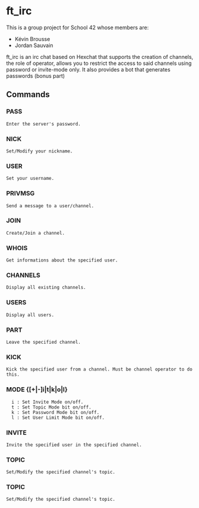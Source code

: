 # ft_irc

This is a group project for School 42 whose members are:
- Kévin Brousse
- Jordan Sauvain

ft_irc is an irc chat based on Hexchat that supports the creation of channels, the role of operator, allows you to restrict the access to said channels using password or invite-mode only. It also provides a bot that generates passwords (bonus part)

## Commands

### PASS
```
Enter the server's password.
```
### NICK
```
Set/Modify your nickname.
```
### USER
```
Set your username.
```
### PRIVMSG
```
Send a message to a user/channel.
```
### JOIN
```
Create/Join a channel.
```
### WHOIS
```
Get informations about the specified user.
```
### CHANNELS
```
Display all existing channels.
```
### USERS
```
Display all users.
```
### PART
```
Leave the specified channel.
```
### KICK
```
Kick the specified user from a channel. Must be channel operator to do this.
```
### MODE {[+|-]i|t|k|o|l}
```
  i : Set Invite Mode on/off.
  t : Set Topic Mode bit on/off.
  k : Set Password Mode bit on/off.
  l : Set User Limit Mode bit on/off.
```
### INVITE
```
Invite the specified user in the specified channel.
```
### TOPIC
```
Set/Modify the specified channel's topic.
```
### TOPIC
```
Set/Modify the specified channel's topic.
```
